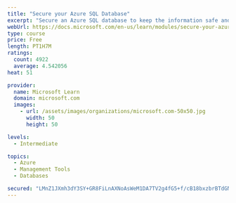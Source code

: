 ```yaml
---
title: "Secure your Azure SQL Database"
excerpt: "Secure an Azure SQL database to keep the information safe and diagnose potential security concerns as they happen."
webUrl: https://docs.microsoft.com/en-us/learn/modules/secure-your-azure-sql-database/
type: course
price: Free
length: PT1H7M
ratings:
  count: 4922
  average: 4.542056
heat: 51

provider:
  name: Microsoft Learn
  domain: microsoft.com
  images:
    - url: /assets/images/organizations/microsoft.com-50x50.jpg
      width: 50
      height: 50

levels:
  - Intermediate

topics:
  - Azure
  - Management Tools
  - Databases

secured: "LMnZ1JXmh3dY3SY+GR8FiLnAXNoAsWeM1DA7TV2g4fG5+f/cB18bxzbrBTdGNe+oT3ZAEzgZpjz1LT8j0jXgafevID+UepRxyvNld33K0duUoqdKFzQ3PQVHSrXiTDWTfoziv7NfBPmuIA9N6J0kb5G/nHNG/KlIic2uNBk3mgFHYlMhlxBRgUCncdPUbWZ5pDCwKYonLFokjeydkuF2Q/Kneikl7eVnT91iZlSc8s7bNWX+wemnBMleEKiaUXl7fYgbSc7ckWh9+G8UXEC25TANmRK7gjwanDNCiVJEon9QEP2lfYvbFpfoxcMzik4gv0Fc5fkxpdUb9wVcRi+luTnjaZ/T9NUII2HdZcbpjxWRcBJwDC5ckHgw1ZXM3lJBwIyaWjedRvWeJ17381XcFFnXwWbtMgobLL1bL/mt/yA=;siwv1JwxQrLr15n8/vFMJw=="
---
```


